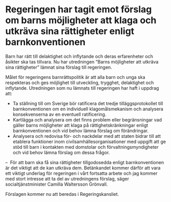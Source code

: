 # Regeringen har tagit emot förslag om barns möjligheter att klaga och utkräva sina rättigheter enligt barnkonventionen

Barn har rätt till delaktighet och inflytande och deras erfarenheter och åsikter ska tas tillvara. Nu har utredningen ”Barns möjligheter att utkräva sina rättigheter” lämnat sina förslag till regeringen.

Målet för regeringens barnrättspolitik är att alla barn och unga ska respekteras och ges möjlighet till utveckling, trygghet, delaktighet och inflytande. Utredningen som nu lämnats till regeringen har haft i uppdrag att:

* Ta ställning till om Sverige bör ratificera det tredje tilläggsprotokollet till barnkonventionen om en individuell klagomålsmekanism och analysera konsekvenserna av en eventuell ratificering.
* Kartlägga och analysera om det finns problem eller begränsningar vad gäller barns möjligheter att klaga på rättighetskränkningar enligt barnkonventionen och vid behov lämna förslag om förändringar.
* Analysera och redovisa för- och nackdelar med att staten bidrar till att etablera funktioner inom civilsamhällesorganisationer med uppgift att ge stöd till barn i kontakten med domstolar och förvaltningsmyndigheter och vid behov lämna förslag om dessa frågor.

–  För att barn ska få sina rättigheter tillgodosedda enligt barnkonventionen är det viktigt att de kan utkräva dem. Betänkandet kommer därför att vara ett viktigt underlag för regeringen i vårt fortsatta arbete och jag kommer med stort intresse att ta del av utredningens förslag, säger socialtjänstminister Camilla Waltersson Grönvall.

Förslagen kommer nu att beredas i Regeringskansliet.
